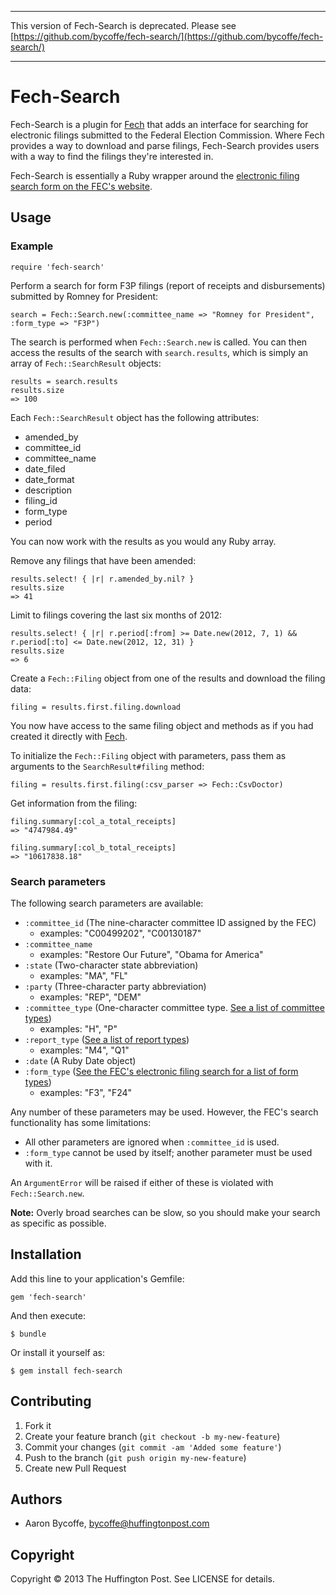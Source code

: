 ************************
This version of Fech-Search is deprecated. Please see [https://github.com/bycoffe/fech-search/](https://github.com/bycoffe/fech-search/)
************************



# Fech-Search

Fech-Search is a plugin for [Fech](http://nytimes.github.io/Fech/) that adds an interface for searching for electronic filings submitted to the Federal Election Commission. Where Fech provides a way to download and parse filings, Fech-Search provides users with a way to find the filings they're interested in.

Fech-Search is essentially a Ruby wrapper around the [electronic filing search form on the FEC's website](http://www.fec.gov/finance/disclosure/efile_search.shtml).

## Usage

### Example

    require 'fech-search'

Perform a search for form F3P filings (report of receipts and disbursements) submitted by Romney for President:

    search = Fech::Search.new(:committee_name => "Romney for President", :form_type => "F3P")

The search is performed when `Fech::Search.new` is called. You can then access the results of the search with `search.results`, which is simply an array of `Fech::SearchResult` objects:

    results = search.results
    results.size
    => 100

Each `Fech::SearchResult` object has the following attributes:

- amended_by
- committee_id
- committee_name
- date_filed
- date_format
- description
- filing_id
- form_type
- period

You can now work with the results as you would any Ruby array.

Remove any filings that have been amended:

    results.select! { |r| r.amended_by.nil? }
    results.size
    => 41

Limit to filings covering the last six months of 2012:

    results.select! { |r| r.period[:from] >= Date.new(2012, 7, 1) && r.period[:to] <= Date.new(2012, 12, 31) }
    results.size
    => 6

Create a `Fech::Filing` object from one of the results and download the filing data:

    filing = results.first.filing.download

You now have access to the same filing object and methods as if you had created it directly with [Fech](http://nytimes.github.io/Fech/).

To initialize the `Fech::Filing` object with parameters, pass them as arguments to the `SearchResult#filing` method:

    filing = results.first.filing(:csv_parser => Fech::CsvDoctor)

Get information from the filing:

    filing.summary[:col_a_total_receipts]
    => "4747984.49"

    filing.summary[:col_b_total_receipts]
    => "10617838.18"

### Search parameters

The following search parameters are available:

- `:committee_id` (The nine-character committee ID assigned by the FEC)
    - examples: "C00499202", "C00130187"
- `:committee_name`
    - examples: "Restore Our Future", "Obama for America"
- `:state` (Two-character state abbreviation)
    - examples: "MA", "FL"
- `:party` (Three-character party abbreviation)
    - examples: "REP", "DEM"
- `:committee_type` (One-character committee type. [See a list of committee types](http://www.fec.gov/finance/disclosure/metadata/CommitteeTypeCodes.shtml))
    - examples: "H", "P"
- `:report_type` ([See a list of report types](http://www.fec.gov/finance/disclosure/metadata/ReportTypeCodes.shtml))
    - examples: "M4", "Q1"
- `:date` (A Ruby Date object)
- `:form_type` ([See the FEC's electronic filing search for a list of form types](http://www.fec.gov/finance/disclosure/efile_search.shtml))
    - examples: "F3", "F24"
  
Any number of these parameters may be used. However, the FEC's search functionality has some limitations:

- All other parameters are ignored when `:committee_id` is used.
- `:form_type` cannot be used by itself; another parameter must be used with it.

An `ArgumentError` will be raised if either of these is violated with `Fech::Search.new`.

__Note:__ Overly broad searches can be slow, so you should make your search as specific as possible.

## Installation

Add this line to your application's Gemfile:

    gem 'fech-search'

And then execute:

    $ bundle

Or install it yourself as:

    $ gem install fech-search

## Contributing

1. Fork it
2. Create your feature branch (`git checkout -b my-new-feature`)
3. Commit your changes (`git commit -am 'Added some feature'`)
4. Push to the branch (`git push origin my-new-feature`)
5. Create new Pull Request

## Authors

- Aaron Bycoffe, bycoffe@huffingtonpost.com

## Copyright

Copyright © 2013 The Huffington Post. See LICENSE for details.
